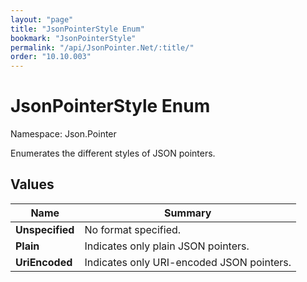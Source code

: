```yaml
---
layout: "page"
title: "JsonPointerStyle Enum"
bookmark: "JsonPointerStyle"
permalink: "/api/JsonPointer.Net/:title/"
order: "10.10.003"
---
```

# JsonPointerStyle Enum

Namespace: Json.Pointer

Enumerates the different styles of JSON pointers.

## Values

| Name | Summary |
|---|---|
| **Unspecified** | No format specified. |
| **Plain** | Indicates only plain JSON pointers. |
| **UriEncoded** | Indicates only URI-encoded JSON pointers. |

